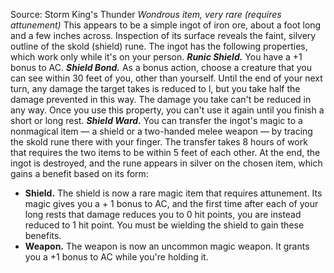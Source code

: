 Source: Storm King's Thunder
*Wondrous item, very rare (requires attunement)*
This appears to be a simple ingot of iron ore, about a foot long and a few inches across. Inspection of its surface reveals the faint, silvery outline of the skold (shield) rune. The ingot has the following properties, which work only while it's on your person.
***Runic Shield.*** You have a +1 bonus to AC.
***Shield Bond.*** As a bonus action, choose a creature that you can see within 30 feet of you, other than yourself. Until the end of your next turn, any damage the target takes is reduced to l, but you take half the damage prevented in this way. The damage you take can't be reduced in any way. Once you use this property, you can't use it again until you finish a short or long rest.
***Shield Ward.*** You can transfer the ingot's magic to a nonmagical item — a shield or a two-handed melee weapon — by tracing the skold rune there with your finger. The transfer takes 8 hours of work that requires the two items to be within 5 feet of each other. At the end, the ingot is destroyed, and the rune appears in silver on the chosen item, which gains a benefit based on its form:
* **Shield.** The shield is now a rare magic item that requires attunement. Its magic gives you a + 1 bonus to AC, and the first time after each of your long rests that damage reduces you to 0 hit points, you are instead reduced to 1 hit point. You must be wielding the shield to gain these benefits.
* **Weapon.** The weapon is now an uncommon magic weapon. It grants you a +1 bonus to AC while you're holding it.